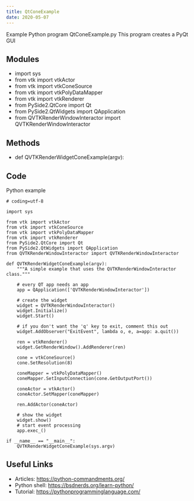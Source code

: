 ```yaml
---
title: QtConeExample
date: 2020-05-07
---
```

Example Python program QtConeExample.py
This program creates a PyQt GUI

## Modules

* import sys
* from vtk import vtkActor
* from vtk import vtkConeSource
* from vtk import vtkPolyDataMapper
* from vtk import vtkRenderer
* from PySide2.QtCore import Qt
* from PySide2.QtWidgets import QApplication
* from QVTKRenderWindowInteractor import QVTKRenderWindowInteractor

## Methods

* def QVTKRenderWidgetConeExample(argv):

## Code

Python example

    # coding=utf-8
    
    import sys
    
    from vtk import vtkActor
    from vtk import vtkConeSource
    from vtk import vtkPolyDataMapper
    from vtk import vtkRenderer
    from PySide2.QtCore import Qt
    from PySide2.QtWidgets import QApplication
    from QVTKRenderWindowInteractor import QVTKRenderWindowInteractor
    
    def QVTKRenderWidgetConeExample(argv):
        """A simple example that uses the QVTKRenderWindowInteractor class."""
    
        # every QT app needs an app
        app = QApplication(['QVTKRenderWindowInteractor'])
    
        # create the widget
        widget = QVTKRenderWindowInteractor()
        widget.Initialize()
        widget.Start()
    
        # if you don't want the 'q' key to exit, comment this out
        widget.AddObserver("ExitEvent", lambda o, e, a=app: a.quit())
    
        ren = vtkRenderer()
        widget.GetRenderWindow().AddRenderer(ren)
    
        cone = vtkConeSource()
        cone.SetResolution(8)
    
        coneMapper = vtkPolyDataMapper()
        coneMapper.SetInputConnection(cone.GetOutputPort())
    
        coneActor = vtkActor()
        coneActor.SetMapper(coneMapper)
    
        ren.AddActor(coneActor)
    
        # show the widget
        widget.show()
        # start event processing
        app.exec_()
    
    if __name__ == "__main__":
        QVTKRenderWidgetConeExample(sys.argv)

## Useful Links

- Articles: https://python-commandments.org/
- Python shell: https://bsdnerds.org/learn-python/
- Tutorial: https://pythonprogramminglanguage.com/
